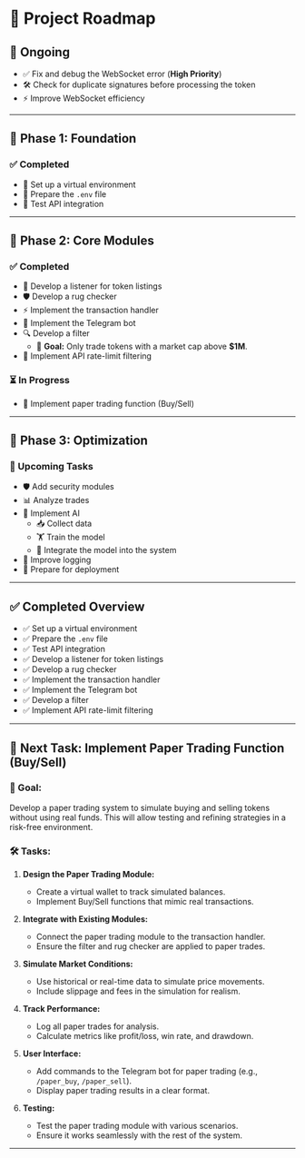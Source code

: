 # 🚀 Project Roadmap

## 🚨 Ongoing
- ✅ Fix and debug the WebSocket error (**High Priority**)
- 🛠️ Check for duplicate signatures before processing the token
- ⚡ Improve WebSocket efficiency

---

## 📌 Phase 1: Foundation
### ✅ Completed
- 🎯 Set up a virtual environment
- 🔑 Prepare the `.env` file
- 🔗 Test API integration

---

## 📌 Phase 2: Core Modules
### ✅ Completed
- 📡 Develop a listener for token listings
- 🛡️ Develop a rug checker
- ⚡ Implement the transaction handler
- 🤖 Implement the Telegram bot
- 🔍 Develop a filter  
  - 🎯 **Goal:** Only trade tokens with a market cap above **$1M**.
- 🚦 Implement API rate-limit filtering

### ⏳ In Progress
- 📝 Implement paper trading function (Buy/Sell)

---

## 📌 Phase 3: Optimization
### 🚀 Upcoming Tasks
- 🛡️ Add security modules
- 📊 Analyze trades
- 🧠 Implement AI  
  - 📥 Collect data  
  - 🏋️ Train the model  
  - 🔗 Integrate the model into the system  
- 📜 Improve logging
- 🚢 Prepare for deployment

---

## ✅ Completed Overview
- ✅ Set up a virtual environment
- ✅ Prepare the `.env` file
- ✅ Test API integration
- ✅ Develop a listener for token listings
- ✅ Develop a rug checker
- ✅ Implement the transaction handler
- ✅ Implement the Telegram bot
- ✅ Develop a filter
- ✅ Implement API rate-limit filtering

---

## 📝 Next Task: Implement Paper Trading Function (Buy/Sell)

### 🎯 Goal:
Develop a paper trading system to simulate buying and selling tokens without using real funds. This will allow testing and refining strategies in a risk-free environment.

### 🛠️ Tasks:
1. **Design the Paper Trading Module:**
   - Create a virtual wallet to track simulated balances.
   - Implement Buy/Sell functions that mimic real transactions.

2. **Integrate with Existing Modules:**
   - Connect the paper trading module to the transaction handler.
   - Ensure the filter and rug checker are applied to paper trades.

3. **Simulate Market Conditions:**
   - Use historical or real-time data to simulate price movements.
   - Include slippage and fees in the simulation for realism.

4. **Track Performance:**
   - Log all paper trades for analysis.
   - Calculate metrics like profit/loss, win rate, and drawdown.

5. **User Interface:**
   - Add commands to the Telegram bot for paper trading (e.g., `/paper_buy`, `/paper_sell`).
   - Display paper trading results in a clear format.

6. **Testing:**
   - Test the paper trading module with various scenarios.
   - Ensure it works seamlessly with the rest of the system.

---

